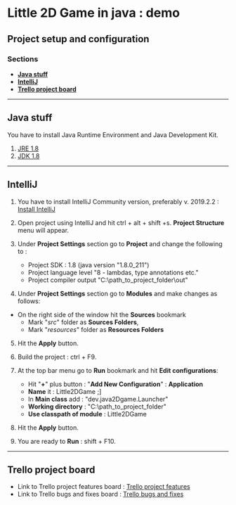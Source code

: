 # Little 2D Game in java : demo

## Project setup and configuration

### Sections

- [**Java stuff**](#Installing-Java-stuff)
- [**IntelliJ**](#IntelliJ)
- [**Trello project board**](#Trello-project-board)

---

## Java stuff

You have to install Java Runtime Environment and Java Development Kit.


1. [JRE 1.8](https://www.oracle.com/technetwork/java/javase/downloads/jre8-downloads-2133155.html)
2. [JDK 1.8](https://www.oracle.com/technetwork/java/javase/downloads/jdk8-downloads-2133151.html)


---

## IntelliJ

1. You have to install IntelliJ Community version, preferably v. 2019.2.2 :
[Install IntelliJ](https://www.jetbrains.com/idea/download/#section=windows)

2. Open project using IntelliJ and hit ctrl + alt + shift +s. **Project Structure** menu will appear.

3. Under **Project Settings** section go to **Project** and change the following to : 
    - Project SDK : 1.8 (java version "1.8.0_211")
    - Project language level "8 - lambdas, type annotations etc."
    - Project compiler output "C:\path_to_project_folder\out"

4. Under **Project Settings** section go to **Modules** and make changes as follows:
- On the right side of the window hit the **Sources** bookmark
    - Mark "*src*" folder as **Sources Folders**,
    - Mark "*resources*" folder as **Resources Folders**

5. Hit the **Apply** button.

6. Build the project : ctrl + F9.

7. At the top bar menu go to **Run** bookmark and hit **Edit configurations**:
    - Hit "**+**" plus button : "**Add New Configuration**" : **Application**
    - **Name** it : Little2DGame ;]
    - In **Main class** add : "dev.java2Dgame.Launcher"
    - **Working directory** : "C:\path_to_project_folder"
    - **Use classpath of module** : Little2DGame

8. Hit the **Apply** button.

9. You are ready to **Run** : shift + F10.
---

## Trello project board

- Link to Trello project features board : [Trello project features](https://trello.com/b/sX3Kb6dl/little-java-game-development)
- Link to Trello bugs and fixes board : [Trello bugs and fixes](https://trello.com/b/11dnnJxm/sugestions-bugs)